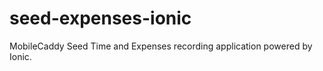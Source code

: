 seed-expenses-ionic
===================

MobileCaddy Seed Time and Expenses recording application powered by Ionic.
